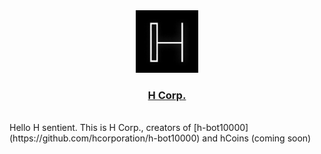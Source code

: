 <div align="center">
  <img src="https://raw.githubusercontent.com/hcorporation/.github/main/assets/h.png" width="100px" />
</div>
<div align="center">
  <h3>
    <a href="https://www.reddit.com/h_corp">H Corp.</a>
  </h3>
</div>
<br/>
Hello H sentient. This is H Corp., creators of [h-bot10000](https://github.com/hcorporation/h-bot10000) and hCoins (coming soon)
